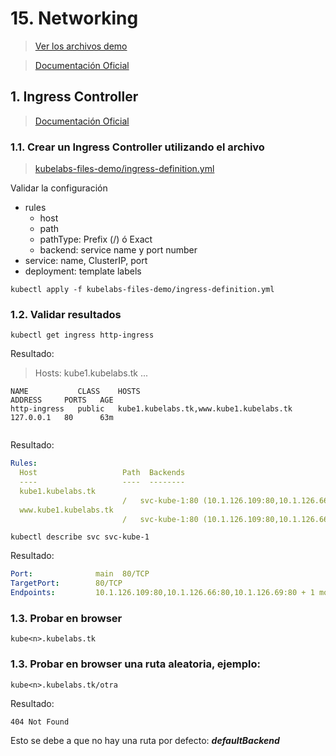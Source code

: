 # 15. Networking <!-- omit in TOC -->

> [Ver los archivos demo](./kubelabs-files-demo)

> [Documentación Oficial](https://kubernetes.io/docs/concepts/cluster-administration/networking/)

## 1. Ingress Controller

> [Documentación Oficial](https://kubernetes.io/docs/concepts/services-networking/ingress/)
### 1.1. Crear un Ingress Controller utilizando el archivo

> [kubelabs-files-demo/ingress-definition.yml](./kubelabs-files-demo/ingress-definition.yml)

Validar la configuración

- rules
  - host
  - path
  - pathType: Prefix (/) ó Exact
  - backend: service name y port number
- service: name, ClusterIP, port
- deployment: template labels

```vim
kubectl apply -f kubelabs-files-demo/ingress-definition.yml
```

### 1.2. Validar resultados
```vim
kubectl get ingress http-ingress
```
Resultado:
> Hosts: kube1.kubelabs.tk ...
```
NAME           CLASS    HOSTS                                     ADDRESS     PORTS   AGE
http-ingress   public   kube1.kubelabs.tk,www.kube1.kubelabs.tk   127.0.0.1   80      63m
```

```vim
```
Resultado:
```yaml
Rules:
  Host                   Path  Backends
  ----                   ----  --------
  kube1.kubelabs.tk
                         /   svc-kube-1:80 (10.1.126.109:80,10.1.126.66:80,10.1.126.69:80 + 1 more...)
  www.kube1.kubelabs.tk
                         /   svc-kube-1:80 (10.1.126.109:80,10.1.126.66:80,10.1.126.69:80 + 1 more...)
```

```vim
kubectl describe svc svc-kube-1
```
Resultado:
```yaml
Port:              main  80/TCP
TargetPort:        80/TCP
Endpoints:         10.1.126.109:80,10.1.126.66:80,10.1.126.69:80 + 1 more...
```

### 1.3. Probar en browser

```vim
kube<n>.kubelabs.tk
```

### 1.3. Probar en browser una ruta aleatoria, ejemplo:

```vim
kube<n>.kubelabs.tk/otra
```
Resultado:
~~~~
404 Not Found
~~~~
Esto se debe a que no hay una ruta por defecto: ***defaultBackend***

